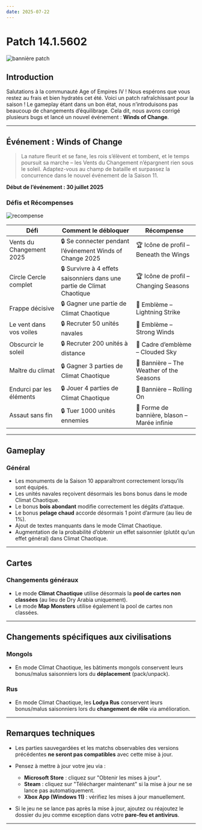 ```yaml
---
date: 2025-07-22
---
```

# Patch 14.1.5602

![bannière patch](https://cdn.ageofempires.com/aoe/wp-content/uploads/2025/07/WOC_Patch_1920x1080-1080x608.webp)

<!-- truncate -->

## Introduction
Salutations à la communauté Age of Empires IV ! Nous espérons que vous restez au frais et bien hydratés cet été. Voici un patch rafraîchissant pour la saison ! Le gameplay étant dans un bon état, nous n’introduisons pas beaucoup de changements d’équilibrage. Cela dit, nous avons corrigé plusieurs bugs et lancé un nouvel événement : **Winds of Change**.

---

## Événement : Winds of Change

> La nature fleurit et se fane, les rois s’élèvent et tombent, et le temps poursuit sa marche – les Vents du Changement n’épargnent rien sous le soleil. Adaptez-vous au champ de bataille et surpassez la concurrence dans le nouvel événement de la Saison 11.

**Début de l’événement : 30 juillet 2025**

### Défis et Récompenses

![recompense](https://cdn.ageofempires.com/aoe/wp-content/uploads/2025/07/Events_Showcase_WindsofChange-1080x1080.webp)

| Défi                      | Comment le débloquer                                                                 | Récompense                                      |
|---------------------------|--------------------------------------------------------------------------------------|-------------------------------------------------|
| Vents du Changement 2025  | 🔒 Se connecter pendant l’événement Winds of Change 2025                             | 🏆 Icône de profil – Beneath the Wings          |
| Circle	Cercle complet  | 🔒 Survivre à 4 effets saisonniers dans une partie de Climat Chaotique               | 🏆 Icône de profil – Changing Seasons           |
| Frappe décisive           | 🔒 Gagner une partie de Climat Chaotique                                             | 🧱 Emblème – Lightning Strike                   |
| Le vent dans vos voiles   | 🔒 Recruter 50 unités navales                                                        | 🧱 Emblème – Strong Winds                       |
| Obscurcir le soleil       | 🔒 Recruter 200 unités à distance                                                    | 🧱 Cadre d’emblème – Clouded Sky                |
| Maître du climat          | 🔒 Gagner 3 parties de Climat Chaotique                                              | 🧱 Bannière – The Weather of the Seasons        |
| Endurci par les éléments  | 🔒 Jouer 4 parties de Climat Chaotique                                               | 🧱 Bannière – Rolling On                        |
| Assaut sans fin           | 🔒 Tuer 1000 unités ennemies                                                         | 🧱  Forme de bannière, blason – Marée infinie   |

---

## Gameplay

### Général
- Les monuments de la Saison 10 apparaîtront correctement lorsqu’ils sont équipés.
- Les unités navales reçoivent désormais les bons bonus dans le mode Climat Chaotique.
- Le bonus **bois abondant** modifie correctement les dégâts d’attaque.
- Le bonus **pelage chaud** accorde désormais 1 point d’armure (au lieu de 1%).
- Ajout de textes manquants dans le mode Climat Chaotique.
- Augmentation de la probabilité d’obtenir un effet saisonnier (plutôt qu’un effet général) dans Climat Chaotique.

---

## Cartes

### Changements généraux
- Le mode **Climat Chaotique** utilise désormais la **pool de cartes non classées** (au lieu de Dry Arabia uniquement).
- Le mode **Map Monsters** utilise également la pool de cartes non classées.

---

## Changements spécifiques aux civilisations

### Mongols
- En mode Climat Chaotique, les bâtiments mongols conservent leurs bonus/malus saisonniers lors du **déplacement** (pack/unpack).

### Rus
- En mode Climat Chaotique, les **Lodya Rus** conservent leurs bonus/malus saisonniers lors du **changement de rôle** via amélioration.

---

## Remarques techniques

- Les parties sauvegardées et les matchs observables des versions précédentes **ne seront pas compatibles** avec cette mise à jour.
- Pensez à mettre à jour votre jeu via :
  - **Microsoft Store** : cliquez sur "Obtenir les mises à jour".
  - **Steam** : cliquez sur "Télécharger maintenant" si la mise à jour ne se lance pas automatiquement.
  - **Xbox App (Windows 11)** : vérifiez les mises à jour manuellement.

- Si le jeu ne se lance pas après la mise à jour, ajoutez ou réajoutez le dossier du jeu comme exception dans votre **pare-feu et antivirus**.

---
